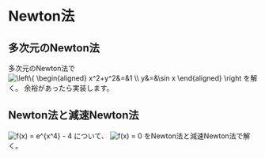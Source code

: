 # Newton法

## 多次元のNewton法

多次元のNewton法で
<img src="https://latex.codecogs.com/gif.latex?\left\{&space;\begin{aligned}&space;x^2&plus;y^2&=&1&space;\\&space;y&=&\sin&space;x&space;\end{aligned}&space;\right" title="\left\{ \begin{aligned} x^2+y^2&=&1 \\ y&=&\sin x \end{aligned} \right" />
を解く。
余裕があったら実装します。

## Newton法と減速Newton法

<img src="https://latex.codecogs.com/gif.latex?f(x)&space;=&space;e^{x^4}&space;-&space;4" title="f(x) = e^{x^4} - 4" />
について、
<img src="https://latex.codecogs.com/gif.latex?f(x)&space;=&space;0" title="f(x) = 0" />
をNewton法と減速Newton法で解く。


